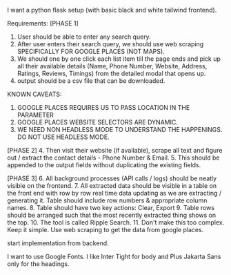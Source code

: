 I want a python flask setup (with basic black and white tailwind frontend). 

Requirements: 
[PHASE 1]
1. User should be able to enter any search query. 
2. After user enters their search query, we should use web scraping SPECIFICALLY FOR GOOGLE PLACES (NOT MAPS).
3. We should one by one click each list item till the page ends and pick up all their available details (Name, Phone Number, Website, Address, Ratings, Reviews, Timings) from the detailed modal that opens up.
4. output should be a csv file that can be downloaded. 

KNOWN CAVEATS:
1. GOOGLE PLACES REQUIRES US TO PASS LOCATION IN THE PARAMETER
2. GOOGLE PLACES WEBSITE SELECTORS ARE DYNAMIC. 
3. WE NEED NON HEADLESS MODE TO UNDERSTAND THE HAPPENINGS. DO NOT USE HEADLESS MODE.

[PHASE 2]
4. Then visit their website (if available), scrape all text and figure out / extract the contact details - Phone Number & Email.
5. This should be appended to the output fields without duplicating the existing fields.

[PHASE 3]
6. All background processes (API calls / logs) should be neatly visible on the frontend.
7. All extracted data should be visible in a table on the front end with row by row real time data updating as we are extracting / generating it. Table should include row numbers & appropriate column names. 
8. Table should have two key actions: Clear, Export
9. Table rows should be arranged such that the most recently extracted thing shows on the top. 
10. The tool is called Ripple Search. 
11. Don't make this too complex. Keep it simple. Use web scraping to get the data from google places. 

start implementation from backend.

I want to use Google Fonts. I like Inter Tight for body and Plus Jakarta Sans only for the headings. 
